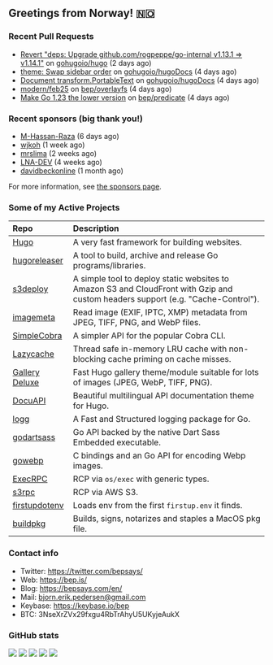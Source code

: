 ## Greetings from Norway! 🇳🇴

### Recent Pull Requests

- [Revert &#34;deps: Upgrade github.com/rogpeppe/go-internal v1.13.1 =&gt; v1.14.1&#34;](https://github.com/gohugoio/hugo/pull/13466) on [gohugoio/hugo](https://github.com/gohugoio/hugo) (2 days ago)
- [theme: Swap sidebar order](https://github.com/gohugoio/hugoDocs/pull/2945) on [gohugoio/hugoDocs](https://github.com/gohugoio/hugoDocs) (4 days ago)
- [Document transform.PortableText](https://github.com/gohugoio/hugoDocs/pull/2944) on [gohugoio/hugoDocs](https://github.com/gohugoio/hugoDocs) (4 days ago)
- [modern/feb25](https://github.com/bep/overlayfs/pull/10) on [bep/overlayfs](https://github.com/bep/overlayfs) (4 days ago)
- [Make Go 1.23 the lower version](https://github.com/bep/predicate/pull/2) on [bep/predicate](https://github.com/bep/predicate) (4 days ago)

### Recent sponsors (big thank you!)

- [M-Hassan-Raza](https://github.com/M-Hassan-Raza) (6 days ago)
- [wjkoh](https://github.com/wjkoh) (1 week ago)
- [mrslima](https://github.com/mrslima) (2 weeks ago)
- [LNA-DEV](https://github.com/LNA-DEV) (4 weeks ago)
- [davidbeckonline](https://github.com/davidbeckonline) (1 month ago)

For more information, see [the sponsors page](https://github.com/sponsors/bep/).

### Some of my Active Projects

| Repo  | Description |
| :---------------------------------------- | :------------------------------------------- |
| [Hugo](https://github.com/gohugoio/hugo)|A very fast framework for building websites. |
| [hugoreleaser](https://github.com/gohugoio/hugoreleaser)| A tool to build, archive and release Go programs/libraries.  |
| [s3deploy](https://github.com/bep/s3deploy)| A simple tool to deploy static websites to Amazon S3 and CloudFront with Gzip and custom headers support (e.g. "Cache-Control").|
| [imagemeta](https://github.com/bep/imagemeta)| Read image (EXIF, IPTC, XMP) metadata from JPEG, TIFF, PNG, and WebP files.|
| [SimpleCobra](https://github.com/bep/simplecobra)|A simpler API for the popular Cobra CLI.|
| [Lazycache](https://github.com/bep/lazycache)| Thread safe in-memory LRU cache with non-blocking cache priming on cache misses.  |
| [Gallery Deluxe](https://github.com/bep/gallerydeluxe)|Fast Hugo gallery theme/module suitable for lots of images (JPEG, WebP, TIFF, PNG).|
| [DocuAPI](https://github.com/bep/docuapi)| Beautiful multilingual API documentation theme for Hugo.  |
| [logg](https://github.com/bep/logg)| A Fast and Structured logging package for Go.  |
| [godartsass](https://github.com/bep/godartsass)| Go API backed by the native Dart Sass Embedded executable. |
| [gowebp](https://github.com/bep/gowebp)|C bindings and an Go API for encoding Webp images. |
| [ExecRPC](https://github.com/bep/execrpc)|RCP via `os/exec` with generic types.  |
| [s3rpc](https://github.com/bep/s3rpc)|RCP via AWS S3.|
| [firstupdotenv](https://github.com/bep/firstupdotenv)|Loads env from the first `firstup.env` it finds. |
| [buildpkg](https://github.com/bep/buildpkg)| Builds, signs, notarizes and staples a MacOS pkg file. |

### Contact info
- Twitter: https://twitter.com/bepsays/
- Web: https://bep.is/
- Blog: https://bepsays.com/en/
- Mail: bjorn.erik.pedersen@gmail.com
- Keybase: https://keybase.io/bep
- BTC: 3NseXrZVx29fxgu4RbTrAhyU5UKyjeAukX


### GitHub stats

![](https://github-profile-summary-cards.vercel.app/api/cards/profile-details?username=bep&theme=github)
![](https://github-profile-summary-cards.vercel.app/api/cards/repos-per-language?username=bep&theme=github)
![](https://github-profile-summary-cards.vercel.app/api/cards/most-commit-language?username=bep&theme=github)
![](https://github-profile-summary-cards.vercel.app/api/cards/stats?username=bep&theme=github)
![](https://github-profile-summary-cards.vercel.app/api/cards/productive-time?username=bep&theme=github)
